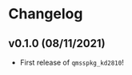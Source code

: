 # Changelog

<!--next-version-placeholder-->

## v0.1.0 (08/11/2021)

- First release of `qmsspkg_kd2810`!